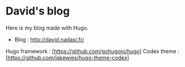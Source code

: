 # David's blog

Here is my blog made with Hugo.

  * Blog : http://david.nadasi.fr/


Hugo framework : [https://github.com/gohugoio/hugo]
Codex theme : [https://github.com/jakewies/hugo-theme-codex]

